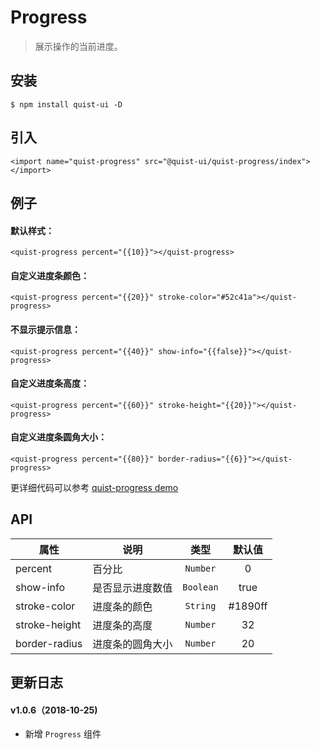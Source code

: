 # Progress

> 展示操作的当前进度。


## 安装

```
$ npm install quist-ui -D
```

## 引入
```ux
<import name="quist-progress" src="@quist-ui/quist-progress/index"></import>
```

## 例子

#### 默认样式：

```ux
<quist-progress percent="{{10}}"></quist-progress>
```

#### 自定义进度条颜色：

```ux
<quist-progress percent="{{20}}" stroke-color="#52c41a"></quist-progress>
```

#### 不显示提示信息：

```ux
<quist-progress percent="{{40}}" show-info="{{false}}"></quist-progress>
```

#### 自定义进度条高度：

```ux
<quist-progress percent="{{60}}" stroke-height="{{20}}"></quist-progress>
```

#### 自定义进度条圆角大小：

```ux
<quist-progress percent="{{80}}" border-radius="{{6}}"></quist-progress>
```


更详细代码可以参考 [quist-progress demo](https://github.com/JDsecretFE/quist-ui/tree/master/src/Progress/index.ux)

## API 

| 属性 | 说明 | 类型 | 默认值 |
|-------------|------------|:--------:|:-----:|
| percent | 百分比 | `Number` | 0 |
| show-info | 是否显示进度数值 | `Boolean` | true |
| stroke-color | 进度条的颜色 | `String` | #1890ff |
| stroke-height | 进度条的高度 | `Number` | 32 |
| border-radius | 进度条的圆角大小| `Number` | 20 |


## 更新日志

#### v1.0.6（2018-10-25)  
* 新增 `Progress` 组件

